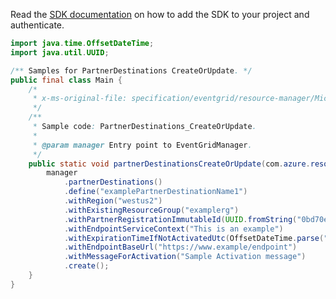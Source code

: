 Read the [SDK documentation](https://github.com/Azure/azure-sdk-for-java/blob/azure-resourcemanager-eventgrid_1.2.0-beta.1/sdk/eventgrid/azure-resourcemanager-eventgrid/README.md) on how to add the SDK to your project and authenticate.

```java
import java.time.OffsetDateTime;
import java.util.UUID;

/** Samples for PartnerDestinations CreateOrUpdate. */
public final class Main {
    /*
     * x-ms-original-file: specification/eventgrid/resource-manager/Microsoft.EventGrid/preview/2021-10-15-preview/examples/PartnerDestinations_CreateOrUpdate.json
     */
    /**
     * Sample code: PartnerDestinations_CreateOrUpdate.
     *
     * @param manager Entry point to EventGridManager.
     */
    public static void partnerDestinationsCreateOrUpdate(com.azure.resourcemanager.eventgrid.EventGridManager manager) {
        manager
            .partnerDestinations()
            .define("examplePartnerDestinationName1")
            .withRegion("westus2")
            .withExistingResourceGroup("examplerg")
            .withPartnerRegistrationImmutableId(UUID.fromString("0bd70ee2-7d95-447e-ab1f-c4f320019404"))
            .withEndpointServiceContext("This is an example")
            .withExpirationTimeIfNotActivatedUtc(OffsetDateTime.parse("2022-03-14T19:33:43.430Z"))
            .withEndpointBaseUrl("https://www.example/endpoint")
            .withMessageForActivation("Sample Activation message")
            .create();
    }
}
```
